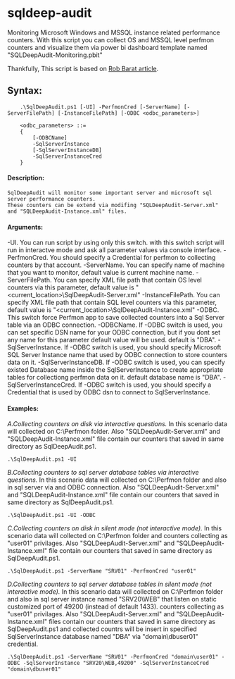 # sqldeep-audit
Monitoring Microsoft Windows and MSSQL instance related performance counters.
With this script you can collect OS and MSSQL level perfmon counters and visualize them via power bi dashboard template named "SQLDeepAudit-Monitoring.pbit"

Thankfully, This script is based on [Rob Barat article](https://www.aussierobsql.com/using-powershell-to-setup-performance-monitor-data-collector-sets/).

## Syntax:
```
	.\SqlDeepAudit.ps1 [-UI] -PerfmonCred [-ServerName] [-ServerFilePath] [-InstanceFilePath] [-ODBC <odbc_parameters>]
	
	<odbc_parameters> ::=
	{
		[-ODBCName]
		-SqlServerInstance
		[-SqlServerInstanceDB]
		-SqlServerInstanceCred
	}
```
#### Description:
	SqlDeepAudit will monitor some important server and microsoft sql server performance counters.
	These counters can be extend via modifing "SQLDeepAudit-Server.xml" and "SQLDeepAudit-Instance.xml" files.
	
#### Arguments:
-UI. You can run script by using only this switch. with this switch script will run in interactve mode and ask all parameter values via console interface.
-PerfmonCred. You should specify a Credential for perfmon to collecting counters by that account.
-ServerName. You can specify name of machine that you want to monitor, default value is current machine name.
-ServerFilePath. You can specify XML file path that contain OS level counters via this parameter, default value is "<current_location>\SqlDeepAudit-Server.xml"
-InstanceFilePath. You can specify XML file path that contain SQL level counters via this parameter, default value is "<current_location>\SqlDeepAudit-Instance.xml"
-ODBC. This switch force Perfmon app to save collected counters into a Sql Server table via an ODBC connection.
-ODBCName. If -ODBC switch is used, you can set specific DSN name for your ODBC connection, but if you dont set any name for this parameter default value will be used. default is "DBA".
-SqlServerInstance. If -ODBC switch is used, you should specify Microsoft SQL Server Instance name that used by ODBC connection to store counters data on it.
-SqlServerInstanceDB. If -ODBC switch is used, you can specify existed Database name inside the SqlServerInstance to create appropriate tables for collectiong perfmon data on it. default database name is "DBA".
-SqlServerInstanceCred. If -ODBC switch is used, you should specify a Credential that is used by ODBC dsn to connect to SqlServerInstance.
	
#### **Examples:**
*A.Collecting counters on disk via interactive questions.*
	In this scenario data will collected on C:\Perfmon folder. Also "SQLDeepAudit-Server.xml" and "SQLDeepAudit-Instance.xml" file contain our counters that saved in same directory as SqlDeepAudit.ps1.
```
.\SqlDeepAudit.ps1 -UI
```

*B.Collecting counters to sql server database tables via interactive questions.*
	In this scenario data will collected on C:\Perfmon folder and also in sql server via and ODBC connection. Also "SQLDeepAudit-Server.xml" and "SQLDeepAudit-Instance.xml" file contain our counters that saved in same directory as SqlDeepAudit.ps1.
```
.\SqlDeepAudit.ps1 -UI -ODBC
```	
*C.Collecting counters on disk in silent mode (not interactive mode).*
	In this scenario data will collected on C:\Perfmon folder and counters collecting as "user01" privilages. Also "SQLDeepAudit-Server.xml" and "SQLDeepAudit-Instance.xml" file contain our counters that saved in same directory as SqlDeepAudit.ps1.
```
.\SqlDeepAudit.ps1 -ServerName "SRV01" -PerfmonCred "user01"	
```

*D.Collecting counters to sql server database tables in silent mode (not interactive mode).*
	In this scenario data will collected on C:\Perfmon folder and also in sql server instance named "SRV20\WEB" that listen on static customized port of 49200 (instead of default 1433). counters collecting as "user01" privilages. Also "SQLDeepAudit-Server.xml" and "SQLDeepAudit-Instance.xml" files contain our counters that saved in same directory as SqlDeepAudit.ps1 and collected countrs will be insert in specified SqlServerInstance database named "DBA" via "domain\dbuser01" credential.
```
.\SqlDeepAudit.ps1 -ServerName "SRV01" -PerfmonCred "domain\user01" -ODBC -SqlServerInstance "SRV20\WEB,49200" -SqlServerInstanceCred "domain\dbuser01"
```
